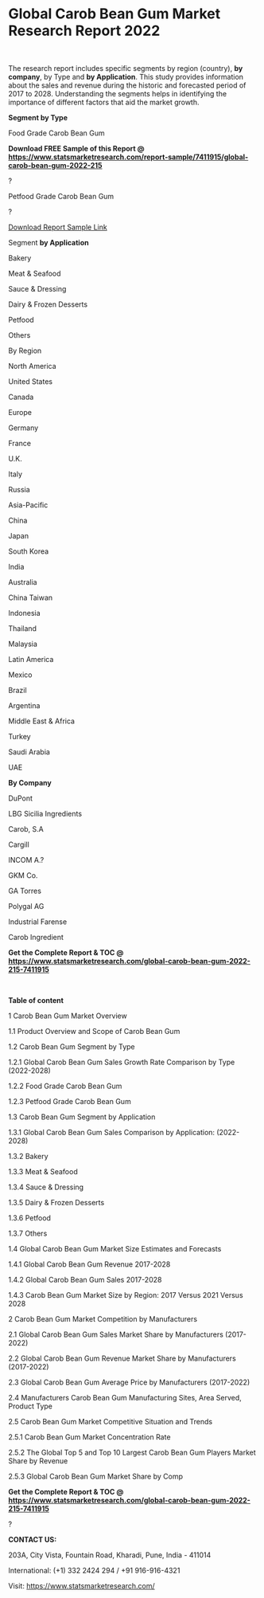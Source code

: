 <h1>Global Carob Bean Gum Market Research Report 2022</h1><br/><p>The research report includes specific segments by region (country), <strong>by company</strong>, by Type and <strong>by Application</strong>. This study provides information about the sales and revenue during the historic and forecasted period of 2017 to 2028. Understanding the segments helps in identifying the importance of different factors that aid the market growth.</p>
 
 
 
 <p><strong>Segment by Type</strong></p>
 
 
 
 <p>Food Grade Carob Bean Gum</p>
 
 
 
 <div><b>Download FREE Sample of this Report @ <a href="https://www.statsmarketresearch.com/download-free-sample/7411915/global-carob-bean-gum-2022-215">https://www.statsmarketresearch.com/report-sample/7411915/global-carob-bean-gum-2022-215</a></b></div>
 
 
 
 <p>? </p>
 
 
 
 <p>Petfood Grade Carob Bean Gum</p>
 
 
 
 <p>? </p>
 
 
 
 <p><a href="https://www.statsmarketresearch.com/download-free-sample/7411915/global-carob-bean-gum-2022-215">Download Report Sample Link</a></p>
 
 
 
 <p>Segment <strong>by Application</strong></p>
 
 
 
 <p>Bakery</p>
 
 
 
 <p>Meat & Seafood</p>
 
 
 
 <p>Sauce & Dressing</p>
 
 
 
 <p>Dairy & Frozen Desserts</p>
 
 
 
 <p>Petfood</p>
 
 
 
 <p>Others</p>
 
 
 
 <p>By Region</p>
 
 
 
 <p>North America</p>
 
 
 
 <p>United States</p>
 
 
 
 <p>Canada</p>
 
 
 
 <p>Europe</p>
 
 
 
 <p>Germany</p>
 
 
 
 <p>France</p>
 
 
 
 <p>U.K.</p>
 
 
 
 <p>Italy</p>
 
 
 
 <p>Russia</p>
 
 
 
 <p>Asia-Pacific</p>
 
 
 
 <p>China</p>
 
 
 
 <p>Japan</p>
 
 
 
 <p>South Korea</p>
 
 
 
 <p>India</p>
 
 
 
 <p>Australia</p>
 
 
 
 <p>China Taiwan</p>
 
 
 
 <p>Indonesia</p>
 
 
 
 <p>Thailand</p>
 
 
 
 <p>Malaysia</p>
 
 
 
 <p>Latin America</p>
 
 
 
 <p>Mexico</p>
 
 
 
 <p>Brazil</p>
 
 
 
 <p>Argentina</p>
 
 
 
 <p>Middle East & Africa</p>
 
 
 
 <p>Turkey</p>
 
 
 
 <p>Saudi Arabia</p>
 
 
 
 <p>UAE</p>
 
 
 
 <p><strong>By Company</strong></p>
 
 
 
 <p>DuPont</p>
 
 
 
 <p>LBG Sicilia Ingredients</p>
 
 
 
 <p>Carob, S.A</p>
 
 
 
 <p>Cargill</p>
 
 
 
 <p>INCOM A.?</p>
 
 
 
 <p>GKM Co.</p>
 
 
 
 <p>GA Torres</p>
 
 
 
 <p>Polygal AG</p>
 
 
 
 <p>Industrial Farense</p>
 
 
 
 <p>Carob Ingredient</p>
 
 
 
 <div><b>Get the Complete Report & TOC @ <a href="https://www.statsmarketresearch.com/global-carob-bean-gum-2022-215-7411915">https://www.statsmarketresearch.com/global-carob-bean-gum-2022-215-7411915</a></b></div>
 
 
 
 <p><br />
 
 <b>Table of content</b></p>
 
 
 
 <p>1 Carob Bean Gum Market Overview<br />
 
 1.1 Product Overview and Scope of Carob Bean Gum<br />
 
 1.2 Carob Bean Gum Segment by Type<br />
 
 1.2.1 Global Carob Bean Gum Sales Growth Rate Comparison by Type (2022-2028)<br />
 
 1.2.2 Food Grade Carob Bean Gum<br />
 
 1.2.3 Petfood Grade Carob Bean Gum<br />
 
 1.3 Carob Bean Gum Segment by Application<br />
 
 1.3.1 Global Carob Bean Gum Sales Comparison by Application: (2022-2028)<br />
 
 1.3.2 Bakery<br />
 
 1.3.3 Meat & Seafood<br />
 
 1.3.4 Sauce & Dressing<br />
 
 1.3.5 Dairy & Frozen Desserts<br />
 
 1.3.6 Petfood<br />
 
 1.3.7 Others<br />
 
 1.4 Global Carob Bean Gum Market Size Estimates and Forecasts<br />
 
 1.4.1 Global Carob Bean Gum Revenue 2017-2028<br />
 
 1.4.2 Global Carob Bean Gum Sales 2017-2028<br />
 
 1.4.3 Carob Bean Gum Market Size by Region: 2017 Versus 2021 Versus 2028<br />
 
 2 Carob Bean Gum Market Competition by Manufacturers<br />
 
 2.1 Global Carob Bean Gum Sales Market Share by Manufacturers (2017-2022)<br />
 
 2.2 Global Carob Bean Gum Revenue Market Share by Manufacturers (2017-2022)<br />
 
 2.3 Global Carob Bean Gum Average Price by Manufacturers (2017-2022)<br />
 
 2.4 Manufacturers Carob Bean Gum Manufacturing Sites, Area Served, Product Type<br />
 
 2.5 Carob Bean Gum Market Competitive Situation and Trends<br />
 
 2.5.1 Carob Bean Gum Market Concentration Rate<br />
 
 2.5.2 The Global Top 5 and Top 10 Largest Carob Bean Gum Players Market Share by Revenue<br />
 
 2.5.3 Global Carob Bean Gum Market Share by Comp</p>
 
 
 
 <div><b>Get the Complete Report & TOC @ <a href="https://www.statsmarketresearch.com/global-carob-bean-gum-2022-215-7411915">https://www.statsmarketresearch.com/global-carob-bean-gum-2022-215-7411915</a></b></div>
 
 
 
 <p>? </p>
 
 
 
 <p><b>CONTACT US:</b><br />
 
 203A, City Vista, Fountain Road, Kharadi, Pune, India - 411014<br />
 
 International: (+1) 332 2424 294 / +91 916-916-4321<br />
 
 Visit: <a href="https://www.statsmarketresearch.com/">https://www.statsmarketresearch.com/</a></p>